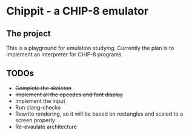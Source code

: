 # Chippit - a CHIP-8 emulator
## The project
This is a playground for emulation studying. Currently the plan is to implement an interpreter for CHIP-8 programs.
## TODOs
- ~~Complete the skeleton~~
- ~~Implement all the opcodes and font display~~
- Implement the input
- Run clang-checks
- Rewrite rendering, so it will be based on rectangles and scaled to a screen properly
- Re-evaulate architecture